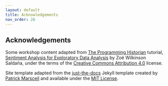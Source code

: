 ```yaml
---
layout: default
title: Acknowledgements
nav_order: 26
---
```

## Acknowledgements

Some workshop content adapted from [The Programming Historian](https://programminghistorian.org/) tutorial, [Sentiment Analysis for Exploratory Data Analysis](https://programminghistorian.org/en/lessons/sentiment-analysis) by Zoë Wilkinson Saldaña, under the terms of the [Creative Commons Attribution 4.0](https://creativecommons.org/licenses/by/4.0/) license.


Site template adapted from the [just-the-docs](https://github.com/pmarsceill/just-the-docs) Jekyll template created by [Patrick Marsceil](https://github.com/pmarsceill) and available under the [MIT License](http://opensource.org/licenses/MIT).
